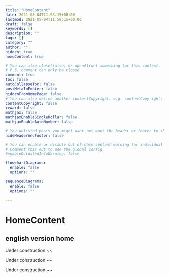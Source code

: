 ```yaml
---
title: "HomeContent"
date: 2021-05-04T11:58:15+08:00
lastmod: 2021-05-04T11:58:15+08:00
draft: false
keywords: []
description: ""
tags: []
category: ""
author: ""
hidden: true
homeContent: true

# You can also close(false) or open(true) something for this content.
# P.S. comment can only be closed
comment: true
toc: false
autoCollapseToc: false
postMetaInFooter: false
hiddenFromHomePage: false
# You can also define another contentCopyright. e.g. contentCopyright: "This is another copyright."
contentCopyright: false
reward: false
mathjax: false
mathjaxEnableSingleDollar: false
mathjaxEnableAutoNumber: false

# You unlisted posts you might want not want the header or footer to show
hideHeaderAndFooter: false

# You can enable or disable out-of-date content warning for individual post.
# Comment this out to use the global config.
#enableOutdatedInfoWarning: false

flowchartDiagrams:
  enable: false
  options: ""

sequenceDiagrams: 
  enable: false
  options: ""

---
```


# HomeContent

## english version home

Under construction ~~

Under construction ~~

Under construction ~~







